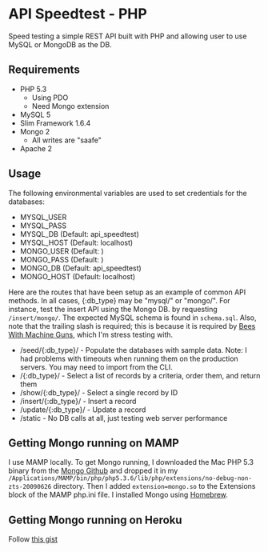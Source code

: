 # API Speedtest - PHP 

Speed testing a simple REST API built with PHP and allowing user to use MySQL or MongoDB as the DB.

## Requirements

- PHP 5.3
	- Using PDO
	- Need Mongo extension
- MySQL 5
- Slim Framework 1.6.4
- Mongo 2
	- All writes are "saafe"
- Apache 2

## Usage

The following environmental variables are used to set credentials for the databases:

- MYSQL_USER 
- MYSQL_PASS 
- MYSQL_DB (Default: api_speedtest)
- MYSQL_HOST (Default: localhost)
- MONGO_USER (Default: <empty>)
- MONGO_PASS (Default: <empty>)
- MONGO_DB (Default: api_speedtest)
- MONGO_HOST (Default: localhost)

Here are the routes that have been setup as an example of common API methods.  In all cases, {:db_type} may be "mysql/" or "mongo/".  For instance, test the insert API using the Mongo DB. by requesting `/insert/mongo/`.  The expected MySQL schema is found in `schema.sql`.  Also, note that the trailing slash is required; this is because it is required by [Bees With Machine Guns](https://github.com/newsapps/beeswithmachineguns), which I'm stress testing with.

- /seed/{:db_type}/ - Populate the databases with sample data.  Note: I had problems with timeouts when running them on the production servers.  You may need to import from the CLI.
- /{:db_type}/ - Select a list of records by a criteria, order them, and return them
- /show/{:db_type}/ - Select a single record by ID
- /insert/{:db_type}/ - Insert a record
- /update/{:db_type}/ - Update a record
- /static - No DB calls at all, just testing web server performance

## Getting Mongo running on MAMP

I use MAMP locally.  To get Mongo running, I downloaded the Mac PHP 5.3 binary from the [Mongo Github](https://github.com/mongodb/mongo-php-driver/downloads) and dropped it in my `/Applications/MAMP/bin/php/php5.3.6/lib/php/extensions/no-debug-non-zts-20090626` directory.  Then I added `extension=mongo.so` to the Extensions block of the MAMP php.ini file. I installed Mongo using [Homebrew](http://mxcl.github.com/homebrew/).

## Getting Mongo running on Heroku

Follow [this gist](https://gist.github.com/1288447)
